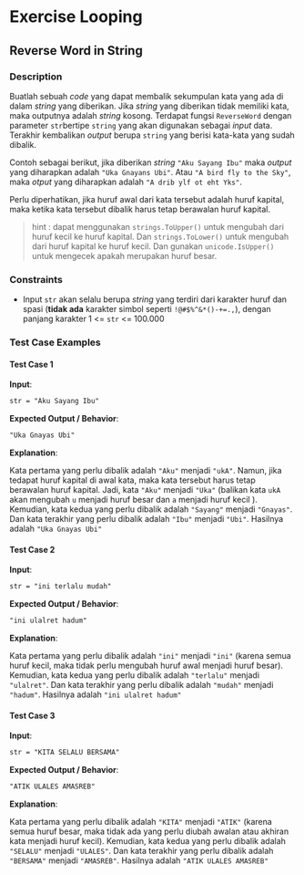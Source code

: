 # Exercise Looping

## Reverse Word in String

### Description

Buatlah sebuah _code_ yang dapat membalik sekumpulan kata yang ada di dalam _string_ yang diberikan. Jika _string_ yang diberikan tidak memiliki kata, maka outputnya adalah _string_ kosong. Terdapat fungsi `ReverseWord` dengan parameter `str`bertipe `string` yang akan digunakan sebagai _input_ data. Terakhir kembalikan _output_ berupa `string` yang berisi kata-kata yang sudah dibalik.

Contoh sebagai berikut, jika diberikan _string_ `"Aku Sayang Ibu"` maka _output_ yang diharapkan adalah `"Uka Gnayans Ubi"`. Atau `"A bird fly to the Sky"`, maka _otput_ yang diharapkan adalah `"A drib ylf ot eht Yks"`.

Perlu diperhatikan, jika huruf awal dari kata tersebut adalah huruf kapital, maka ketika kata tersebut dibalik harus tetap berawalan huruf kapital.

> hint : dapat menggunakan `strings.ToUpper()` untuk mengubah dari huruf kecil ke huruf kapital. Dan `strings.ToLower()` untuk mengubah dari huruf kapital ke huruf kecil. Dan gunakan `unicode.IsUpper()` untuk mengecek apakah merupakan huruf besar.

### Constraints

- Input `str` akan selalu berupa _string_ yang terdiri dari karakter huruf dan spasi (**tidak ada** karakter simbol seperti `!@#$%^&*()-+=.,`), dengan panjang karakter 1 <= `str` <= 100.000

### Test Case Examples

#### Test Case 1

**Input**:

```txt
str = "Aku Sayang Ibu"
```

**Expected Output / Behavior**:

```txt
"Uka Gnayas Ubi"
```

**Explanation**:

Kata pertama yang perlu dibalik adalah `"Aku"` menjadi `"ukA"`. Namun, jika tedapat huruf kapital di awal kata, maka kata tersebut harus tetap berawalan huruf kapital. Jadi, kata `"Aku"` menjadi `"Uka"` (balikan kata `ukA` akan mengubah `u` menjadi huruf besar dan `a` menjadi huruf kecil ). Kemudian, kata kedua yang perlu dibalik adalah `"Sayang"` menjadi `"Gnayas"`. Dan kata terakhir yang perlu dibalik adalah `"Ibu"` menjadi `"Ubi"`. Hasilnya adalah `"Uka Gnayas Ubi"`

#### Test Case 2

**Input**:

```txt
str = "ini terlalu mudah"
```

**Expected Output / Behavior**:

```txt
"ini ulalret hadum"
```

**Explanation**:

Kata pertama yang perlu dibalik adalah `"ini"` menjadi `"ini"` (karena semua huruf kecil, maka tidak perlu mengubah huruf awal menjadi huruf besar). Kemudian, kata kedua yang perlu dibalik adalah `"terlalu"` menjadi `"ulalret"`. Dan kata terakhir yang perlu dibalik adalah `"mudah"` menjadi `"hadum"`. Hasilnya adalah `"ini ulalret hadum"`

#### Test Case 3

**Input**:

```txt
str = "KITA SELALU BERSAMA"
```

**Expected Output / Behavior**:

```txt
"ATIK ULALES AMASREB"
```

**Explanation**:

Kata pertama yang perlu dibalik adalah `"KITA"` menjadi `"ATIK"` (karena semua huruf besar, maka tidak ada yang perlu diubah awalan atau akhiran kata menjadi huruf kecil). Kemudian, kata kedua yang perlu dibalik adalah `"SELALU"` menjadi `"ULALES"`. Dan kata terakhir yang perlu dibalik adalah `"BERSAMA"` menjadi `"AMASREB"`. Hasilnya adalah `"ATIK ULALES AMASREB"`
